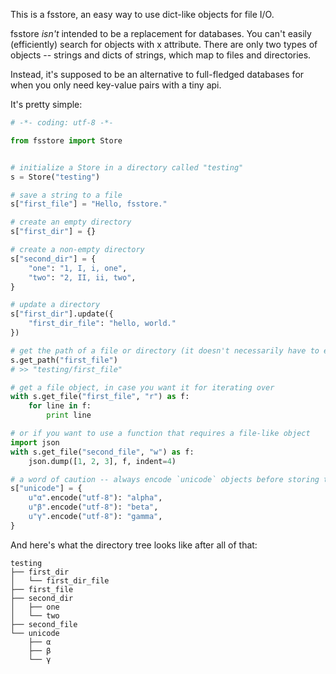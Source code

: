 This is a fsstore, an easy way to use dict-like objects for file I/O. 

fsstore _isn't_ intended to be a replacement for databases. You can't easily (efficiently) search for objects with x attribute. There are only two types of objects -- strings and dicts of strings, which map to files and directories.

Instead, it's supposed to be an alternative to full-fledged databases for when you only need key-value pairs with a tiny api.

It's pretty simple: 

````python
# -*- coding: utf-8 -*-

from fsstore import Store


# initialize a Store in a directory called "testing"
s = Store("testing")

# save a string to a file
s["first_file"] = "Hello, fsstore."

# create an empty directory
s["first_dir"] = {}

# create a non-empty directory
s["second_dir"] = {
    "one": "1, I, i, one",
    "two": "2, II, ii, two",
}

# update a directory
s["first_dir"].update({
    "first_dir_file": "hello, world."
})

# get the path of a file or directory (it doesn't necessarily have to exist yet)
s.get_path("first_file")
# >> "testing/first_file"

# get a file object, in case you want it for iterating over
with s.get_file("first_file", "r") as f:
    for line in f:
        print line

# or if you want to use a function that requires a file-like object
import json
with s.get_file("second_file", "w") as f:
    json.dump([1, 2, 3], f, indent=4)

# a word of caution -- always encode `unicode` objects before storing them
s["unicode"] = {
    u"α".encode("utf-8"): "alpha",
    u"β".encode("utf-8"): "beta",
    u"γ".encode("utf-8"): "gamma",
}
````

And here's what the directory tree looks like after all of that:

````
testing
├── first_dir
│   └── first_dir_file
├── first_file
├── second_dir
│   ├── one
│   └── two
├── second_file
└── unicode
    ├── α
    ├── β
    └── γ
````
